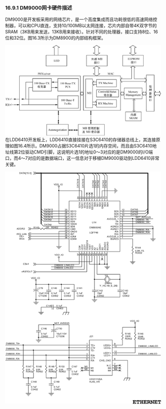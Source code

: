 ### 16.9.1 DM9000网卡硬件描述

DM9000是开发板采用的网络芯片，是一个高度集成而且功耗很低的高速网络控制器，可以和CPU直连，支持10/100MB以太网连接，芯片内部自带4K双字节的SRAM（3KB用来发送，13KB用来接收）。针对不同的处理器，接口支持8位、16位和32位。图16.3所示为DM8900的内部结构框架。

![P400_48046.jpg](../images/P400_48046.jpg)
在LDD6410开发板上，LDD6410直接挂接在S3C6410的存储器总线上，其连接原理如图16.4所示。DM9000占据S3C6410片选1的内存空间，而且由S3C6410地址线第2位驱动CMD引脚，这说明片选1的地址0～3对应的是DM9000的I/O端口，而4～7对应的是数据端口，这一信息对于移植DM9000驱动到LDD6410非常关键。

![P401_48065.jpg](../images/P401_48065.jpg)


